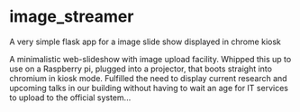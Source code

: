 # image_streamer
A very simple flask app for a image slide show displayed in chrome kiosk

A minimalistic web-slideshow with image upload facility. Whipped this up 
to use on a Raspberry pi, plugged into a projector, that boots straight into
chromium in kiosk mode. Fulfilled the need to display current research and
upcoming talks in our building without having to wait an age for IT services
to upload to the official system...
